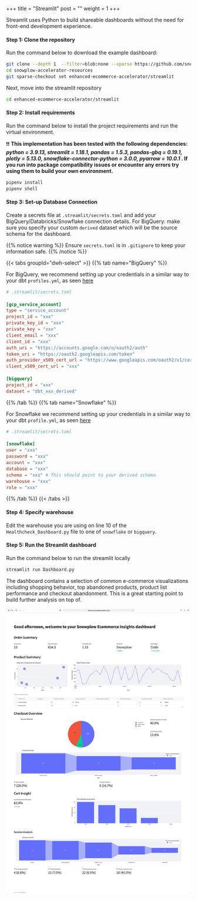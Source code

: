 +++
title = "Streamlit"
post = ""
weight = 1
+++

Streamlit uses Python to build shareable dashboards without the need for front-end development experience.
#### **Step 1:** Clone the repository
Run the command below to download the example dashboard:

```bash
git clone --depth 1  --filter=blob:none --sparse https://github.com/snowplow-incubator/snowplow-accelerator-resources.git ;
cd snowplow-accelerator-resources
git sparse-checkout set enhanced-ecommerce-accelerator/streamlit
```

Next, move into the streamlit repository

```bash
cd enhanced-ecommerce-accelerator/streamlit
```

#### **Step 2:** Install requirements
Run the command below to install the project requirements and run the virtual environment.

❗❗ **This implementation has been tested with the following dependencies: *python = 3.9.13, streamlit = 1.18.1, pandas = 1.5.3, pandas-gbq = 0.19.1, plotly = 5.13.0, snowflake-connector-python = 3.0.0, pyarrow = 10.0.1* . If you run into package compatibility issues or encounter any errors try using them to build your own environment.**


```bash
pipenv install
pipenv shell
```

#### **Step 3:** Set-up Database Connection
Create a secrets file at `.streamlit/secrets.toml` and add your BigQuery/Databricks/Snowflake connection details.
For BigQuery: make sure you specify your custom `derived` dataset which will be the source schema for the dashboard.

{{% notice warning %}}
Ensure `secrets.toml` is in `.gitignore` to keep your information safe.
{{% /notice %}}

{{< tabs groupId="dwh-select" >}}
{{% tab name="BigQuery" %}}

For BigQuery, we recommend setting up your credentials in a similar way to your dbt `profiles.yml`, as seen [here](https://docs.getdbt.com/reference/warehouse-setups/bigquery-setup#service-account-json)

```toml
# .streamlit/secrets.toml

[gcp_service_account]
type = "service_account"
project_id = "xxx"
private_key_id = "xxx"
private_key = "xxx"
client_email = "xxx"
client_id = "xxx"
auth_uri = "https://accounts.google.com/o/oauth2/auth"
token_uri = "https://oauth2.googleapis.com/token"
auth_provider_x509_cert_url = "https://www.googleapis.com/oauth2/v1/certs"
client_x509_cert_url = "xxx"

[bigquery]
project_id = "xxx"
dataset = "dbt_xxx_derived"
```
{{% /tab %}}
{{% tab name="Snowflake" %}}

For Snowflake we recommend setting up your credentials in a similar way to your dbt `profile.yml`, as seen [here](https://docs.getdbt.com/reference/warehouse-setups/snowflake-setup#user--password-authentication)

```toml
# .streamlit/secrets.toml

[snowflake]
user = "xxx"
password = "xxx"
account = "xxx"
database = "xxx"
schema = "xxx" # This should point to your derived schema
warehouse = "xxx"
role = "xxx"
```
{{% /tab %}}
{{< /tabs >}}

#### **Step 4:** Specify warehouse
Edit the warehouse you are using on line 10 of the `Healthcheck_Dashboard.py` file to one of `snowflake` or `bigquery`.


#### **Step 5:** Run the Streamlit dashboard
Run the command below to run the streamlit locally

```bash
streamlit run Dashboard.py
```

The dashboard contains a selection of common e-commerce visualizations including shopping behavior, top abandoned products, product list performance and checkout abandonment. This is a great starting point to build further analysis on top of.

!['Streamlit Dashboard Example'](../images/streamlit_dashboard.png?height=40pc)
